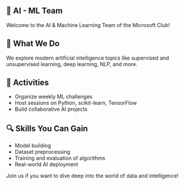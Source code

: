 ## 🤖 AI - ML Team

Welcome to the AI & Machine Learning Team of the Microsoft Club!

## 🧠 What We Do
We explore modern artificial intelligence topics like supervised and unsupervised learning, deep learning, NLP, and more.

## 🚀 Activities
- Organize weekly ML challenges
- Host sessions on Python, scikit-learn, TensorFlow
- Build collaborative AI projects

## 🔍 Skills You Can Gain
- Model building
- Dataset preprocessing
- Training and evaluation of algorithms
- Real-world AI deployment

Join us if you want to dive deep into the world of data and intelligence!


